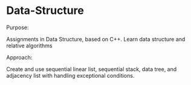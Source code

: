 # Data-Structure

Purpose:

Assignments in Data Structure, based on C++. Learn data structure and relative algorithms

Approach:

Create and use sequential linear list, sequential stack, data tree, and adjacency list with handling exceptional conditions.

